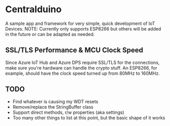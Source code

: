 # Centralduino
A sample app and framework for very simple, quick development of IoT Devices. NOTE: Currently only supports ESP8266 but others will be added in the future or can be adapted as needed.

## SSL/TLS Performance & MCU Clock Speed

Since Azure IoT Hub and Azure DPS require SSL/TLS for the connections, make sure you're hardware can handle the crypto
stuff. An ESP8266, for example, should have the clock speed turned up from 80MHz to 160MHz.

## TODO
* Find whatever is causing my WDT resets
* Remove/replace the StringBuffer class
* Support direct methods, r/w properties (aka settings)
* Too many other things to list at this point, but the basic shape of it works
